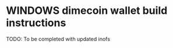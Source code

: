 WINDOWS dimecoin wallet build instructions
===========================================

TODO: To be completed with updated inofs